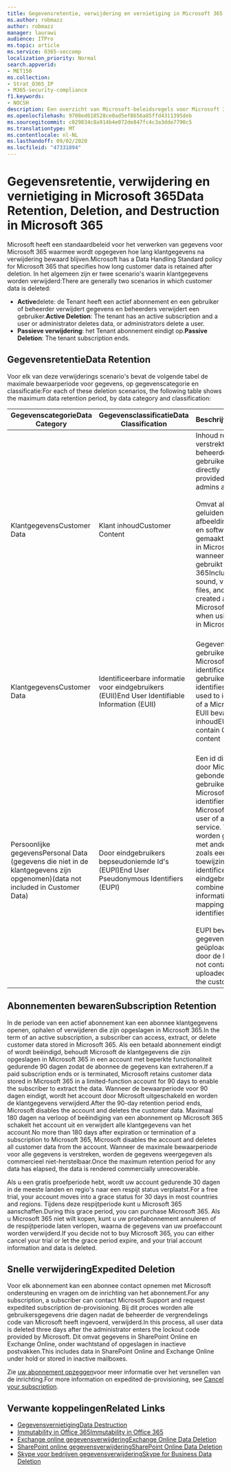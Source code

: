 ```yaml
---
title: Gegevensretentie, verwijdering en vernietiging in Microsoft 365
ms.author: robmazz
author: robmazz
manager: laurawi
audience: ITPro
ms.topic: article
ms.service: O365-seccomp
localization_priority: Normal
search.appverid:
- MET150
ms.collection:
- Strat_O365_IP
- M365-security-compliance
f1.keywords:
- NOCSH
description: Een overzicht van Microsoft-beleidsregels voor Microsoft 365 met betrekking tot gegevens behoud, verwijdering en vernietiging.
ms.openlocfilehash: 9708ed618528ce0ad5ef8656a85ffd4311395deb
ms.sourcegitcommit: c029834c8a914b4e072de847fc4c3a3dde7790c5
ms.translationtype: MT
ms.contentlocale: nl-NL
ms.lasthandoff: 09/02/2020
ms.locfileid: "47331894"
---
```

# <a name="data-retention-deletion-and-destruction-in-microsoft-365"></a><span data-ttu-id="90fb2-103">Gegevensretentie, verwijdering en vernietiging in Microsoft 365</span><span class="sxs-lookup"><span data-stu-id="90fb2-103">Data Retention, Deletion, and Destruction in Microsoft 365</span></span>

<span data-ttu-id="90fb2-104">Microsoft heeft een standaardbeleid voor het verwerken van gegevens voor Microsoft 365 waarmee wordt opgegeven hoe lang klantgegevens na verwijdering bewaard blijven.</span><span class="sxs-lookup"><span data-stu-id="90fb2-104">Microsoft has a Data Handling Standard policy for Microsoft 365 that specifies how long customer data is retained after deletion.</span></span> <span data-ttu-id="90fb2-105">In het algemeen zijn er twee scenario's waarin klantgegevens worden verwijderd:</span><span class="sxs-lookup"><span data-stu-id="90fb2-105">There are generally two scenarios in which customer data is deleted:</span></span>

- <span data-ttu-id="90fb2-106">**Active**delete: de Tenant heeft een actief abonnement en een gebruiker of beheerder verwijdert gegevens en beheerders verwijdert een gebruiker.</span><span class="sxs-lookup"><span data-stu-id="90fb2-106">**Active Deletion**: The tenant has an active subscription and a user or administrator deletes data, or administrators delete a user.</span></span>
- <span data-ttu-id="90fb2-107">**Passieve verwijdering**: het Tenant abonnement eindigt op.</span><span class="sxs-lookup"><span data-stu-id="90fb2-107">**Passive Deletion**: The tenant subscription ends.</span></span>

## <a name="data-retention"></a><span data-ttu-id="90fb2-108">Gegevensretentie</span><span class="sxs-lookup"><span data-stu-id="90fb2-108">Data Retention</span></span>

<span data-ttu-id="90fb2-109">Voor elk van deze verwijderings scenario's bevat de volgende tabel de maximale bewaarperiode voor gegevens, op gegevenscategorie en classificatie:</span><span class="sxs-lookup"><span data-stu-id="90fb2-109">For each of these deletion scenarios, the following table shows the maximum data retention period, by data category and classification:</span></span>

| <span data-ttu-id="90fb2-110">Gegevenscategorie</span><span class="sxs-lookup"><span data-stu-id="90fb2-110">Data Category</span></span> | <span data-ttu-id="90fb2-111">Gegevensclassificatie</span><span class="sxs-lookup"><span data-stu-id="90fb2-111">Data Classification</span></span> | <span data-ttu-id="90fb2-112">Beschrijving</span><span class="sxs-lookup"><span data-stu-id="90fb2-112">Description</span></span> | <span data-ttu-id="90fb2-113">Voorbeelden</span><span class="sxs-lookup"><span data-stu-id="90fb2-113">Examples</span></span> | <span data-ttu-id="90fb2-114">Bewaarperiode</span><span class="sxs-lookup"><span data-stu-id="90fb2-114">Retention Period</span></span> |
|-----------------|-----------------|-----------------|----------------------------------|-------------------------------|
| <span data-ttu-id="90fb2-115">Klantgegevens</span><span class="sxs-lookup"><span data-stu-id="90fb2-115">Customer Data</span></span> | <span data-ttu-id="90fb2-116">Klant inhoud</span><span class="sxs-lookup"><span data-stu-id="90fb2-116">Customer Content</span></span>| <span data-ttu-id="90fb2-117">Inhoud rechtstreeks verstrekt/gemaakt door beheerders en gebruikers</span><span class="sxs-lookup"><span data-stu-id="90fb2-117">Content directly provided/created by admins and users</span></span> <br><br> <span data-ttu-id="90fb2-118">Omvat alle tekst, geluiden, video, afbeeldingsbestanden en software die is gemaakt en opgeslagen in Microsoft datacenters wanneer u de services gebruikt in Microsoft 365</span><span class="sxs-lookup"><span data-stu-id="90fb2-118">Includes all text, sound, video, image files, and software created and stored in Microsoft data centers when using the services in Microsoft 365</span></span> | <span data-ttu-id="90fb2-119">Voorbeelden van de meest gebruikte Microsoft 365-toepassingen waarmee gebruikersgegevens kunnen maken zoals Word, Excel, PowerPoint, Outlook en OneNote</span><span class="sxs-lookup"><span data-stu-id="90fb2-119">Examples of the most commonly used Microsoft 365 applications that allow users to author data include Word, Excel, PowerPoint, Outlook, and OneNote</span></span> <br><br> <span data-ttu-id="90fb2-120">Klant inhoud omvat ook klantspecifieke geheimen (wachtwoorden, certificaten, versleutelingssleutels, opslag sleutels)</span><span class="sxs-lookup"><span data-stu-id="90fb2-120">Customer content also includes customer-owned/provided secrets (passwords, certificates, encryption keys, storage keys)</span></span> | <span data-ttu-id="90fb2-121">**Scenario voor actieve verwijdering:** hooguit 30 dagen</span><span class="sxs-lookup"><span data-stu-id="90fb2-121">**Active Deletion Scenario:** at most 30 days</span></span> <br><br> <span data-ttu-id="90fb2-122">**Scenario voor passieve verwijdering:** 180 dagen</span><span class="sxs-lookup"><span data-stu-id="90fb2-122">**Passive Deletion Scenario:** at most 180 days</span></span> |
| <span data-ttu-id="90fb2-123">Klantgegevens</span><span class="sxs-lookup"><span data-stu-id="90fb2-123">Customer Data</span></span> | <span data-ttu-id="90fb2-124">Identificeerbare informatie voor eindgebruikers (EUII)</span><span class="sxs-lookup"><span data-stu-id="90fb2-124">End User Identifiable Information (EUII)</span></span> | <span data-ttu-id="90fb2-125">Gegevens die de gebruiker van een Microsoft-service identificeren of kunnen gebruiken.</span><span class="sxs-lookup"><span data-stu-id="90fb2-125">Data that identifies or could be used to identify the user of a Microsoft service.</span></span> <span data-ttu-id="90fb2-126">EUII bevat geen klant inhoud</span><span class="sxs-lookup"><span data-stu-id="90fb2-126">EUII does not contain Customer content</span></span> | <span data-ttu-id="90fb2-127">Gebruikersnaam of weergavenaam (Domein\gebruikersnaam)</span><span class="sxs-lookup"><span data-stu-id="90fb2-127">User name or display name (DOMAIN\UserName)</span></span> <br><br> <span data-ttu-id="90fb2-128">User Principal Name (name@domain)</span><span class="sxs-lookup"><span data-stu-id="90fb2-128">User principal name (name@domain)</span></span> <br><br>  <span data-ttu-id="90fb2-129">Gebruikersspecifieke IP-adressen</span><span class="sxs-lookup"><span data-stu-id="90fb2-129">User-specific IP addresses</span></span> | <span data-ttu-id="90fb2-130">**Scenario voor actieve verwijdering:** hooguit 180 dagen (alleen een tenantbeheerder actie)</span><span class="sxs-lookup"><span data-stu-id="90fb2-130">**Active Deletion Scenario:** at most 180 days (only a tenant administrator action)</span></span> <br><br> <span data-ttu-id="90fb2-131">**Scenario voor passieve verwijdering:** 180 dagen</span><span class="sxs-lookup"><span data-stu-id="90fb2-131">**Passive Deletion Scenario:** at most 180 days</span></span> |
| <span data-ttu-id="90fb2-132">Persoonlijke gegevens</span><span class="sxs-lookup"><span data-stu-id="90fb2-132">Personal Data</span></span> <br> <span data-ttu-id="90fb2-133">(gegevens die niet in de klantgegevens zijn opgenomen)</span><span class="sxs-lookup"><span data-stu-id="90fb2-133">(data not included in Customer Data)</span></span> | <span data-ttu-id="90fb2-134">Door eindgebruikers bepseudoniemde Id's (EUPI)</span><span class="sxs-lookup"><span data-stu-id="90fb2-134">End User Pseudonymous Identifiers (EUPI)</span></span> | <span data-ttu-id="90fb2-135">Een id die is gemaakt door Microsoft gebonden aan de gebruiker van een Microsoft-service.</span><span class="sxs-lookup"><span data-stu-id="90fb2-135">An identifier created by Microsoft tied to the user of a Microsoft service.</span></span> <span data-ttu-id="90fb2-136">Wanneer deze worden gecombineerd met andere informatie, zoals een toewijzingstabel, identificeert EUPI de eindgebruiker</span><span class="sxs-lookup"><span data-stu-id="90fb2-136">When combined with other information, such as a mapping table, EUPI identifies the end user</span></span> <br><br> <span data-ttu-id="90fb2-137">EUPI bevat geen gegevens die zijn geüpload of gemaakt door de klant</span><span class="sxs-lookup"><span data-stu-id="90fb2-137">EUPI does not contain information uploaded or created by the customer</span></span> | <span data-ttu-id="90fb2-138">Gebruikers-GUID'S, PUIDs of Sid's</span><span class="sxs-lookup"><span data-stu-id="90fb2-138">User GUIDs, PUIDs, or SIDs</span></span> <br><br> <span data-ttu-id="90fb2-139">Sessie-Id's</span><span class="sxs-lookup"><span data-stu-id="90fb2-139">Session IDs</span></span> | <span data-ttu-id="90fb2-140">**Scenario voor actieve verwijdering:** hooguit 30 dagen</span><span class="sxs-lookup"><span data-stu-id="90fb2-140">**Active Deletion Scenario:** at most 30 days</span></span> <br><br> <span data-ttu-id="90fb2-141">**Scenario voor passieve verwijdering:** 180 dagen</span><span class="sxs-lookup"><span data-stu-id="90fb2-141">**Passive Deletion Scenario:** at most 180 days</span></span> |

## <a name="subscription-retention"></a><span data-ttu-id="90fb2-142">Abonnementen bewaren</span><span class="sxs-lookup"><span data-stu-id="90fb2-142">Subscription Retention</span></span>

<span data-ttu-id="90fb2-143">In de periode van een actief abonnement kan een abonnee klantgegevens openen, ophalen of verwijderen die zijn opgeslagen in Microsoft 365.</span><span class="sxs-lookup"><span data-stu-id="90fb2-143">In the term of an active subscription, a subscriber can access, extract, or delete customer data stored in Microsoft 365.</span></span> <span data-ttu-id="90fb2-144">Als een betaald abonnement eindigt of wordt beëindigd, behoudt Microsoft de klantgegevens die zijn opgeslagen in Microsoft 365 in een account met beperkte functionaliteit gedurende 90 dagen zodat de abonnee de gegevens kan extraheren.</span><span class="sxs-lookup"><span data-stu-id="90fb2-144">If a paid subscription ends or is terminated, Microsoft retains customer data stored in Microsoft 365 in a limited-function account for 90 days to enable the subscriber to extract the data.</span></span> <span data-ttu-id="90fb2-145">Wanneer de bewaarperiode voor 90 dagen eindigt, wordt het account door Microsoft uitgeschakeld en worden de klantgegevens verwijderd.</span><span class="sxs-lookup"><span data-stu-id="90fb2-145">After the 90-day retention period ends, Microsoft disables the account and deletes the customer data.</span></span> <span data-ttu-id="90fb2-146">Maximaal 180 dagen na verloop of beëindiging van een abonnement op Microsoft 365 schakelt het account uit en verwijdert alle klantgegevens van het account.</span><span class="sxs-lookup"><span data-stu-id="90fb2-146">No more than 180 days after expiration or termination of a subscription to Microsoft 365, Microsoft disables the account and deletes all customer data from the account.</span></span> <span data-ttu-id="90fb2-147">Wanneer de maximale bewaarperiode voor alle gegevens is verstreken, worden de gegevens weergegeven als commercieel niet-herstelbaar.</span><span class="sxs-lookup"><span data-stu-id="90fb2-147">Once the maximum retention period for any data has elapsed, the data is rendered commercially unrecoverable.</span></span>

<span data-ttu-id="90fb2-148">Als u een gratis proefperiode hebt, wordt uw account gedurende 30 dagen in de meeste landen en regio's naar een respijt status verplaatst.</span><span class="sxs-lookup"><span data-stu-id="90fb2-148">For a free trial, your account moves into a grace status for 30 days in most countries and regions.</span></span> <span data-ttu-id="90fb2-149">Tijdens deze respijtperiode kunt u Microsoft 365 aanschaffen.</span><span class="sxs-lookup"><span data-stu-id="90fb2-149">During this grace period, you can purchase Microsoft 365.</span></span> <span data-ttu-id="90fb2-150">Als u Microsoft 365 niet wilt kopen, kunt u uw proefabonnement annuleren of de respijtperiode laten verlopen, waarna de gegevens van uw proefaccount worden verwijderd.</span><span class="sxs-lookup"><span data-stu-id="90fb2-150">If you decide not to buy Microsoft 365, you can either cancel your trial or let the grace period expire, and your trial account information and data is deleted.</span></span>

## <a name="expedited-deletion"></a><span data-ttu-id="90fb2-151">Snelle verwijdering</span><span class="sxs-lookup"><span data-stu-id="90fb2-151">Expedited Deletion</span></span>

<span data-ttu-id="90fb2-152">Voor elk abonnement kan een abonnee contact opnemen met Microsoft ondersteuning en vragen om de inrichting van het abonnement.</span><span class="sxs-lookup"><span data-stu-id="90fb2-152">For any subscription, a subscriber can contact Microsoft Support and request expedited subscription de-provisioning.</span></span> <span data-ttu-id="90fb2-153">Bij dit proces worden alle gebruikersgegevens drie dagen nadat de beheerder de vergrendelings code van Microsoft heeft ingevoerd, verwijderd.</span><span class="sxs-lookup"><span data-stu-id="90fb2-153">In this process, all user data is deleted three days after the administrator enters the lockout code provided by Microsoft.</span></span> <span data-ttu-id="90fb2-154">Dit omvat gegevens in SharePoint Online en Exchange Online, onder wachtstand of opgeslagen in inactieve postvakken.</span><span class="sxs-lookup"><span data-stu-id="90fb2-154">This includes data in SharePoint Online and Exchange Online under hold or stored in inactive mailboxes.</span></span>

<span data-ttu-id="90fb2-155">Zie [uw abonnement opzeggen](https://docs.microsoft.com/microsoft-365/commerce/subscriptions/cancel-your-subscription)voor meer informatie over het versnellen van de inrichting.</span><span class="sxs-lookup"><span data-stu-id="90fb2-155">For more information on expedited de-provisioning, see [Cancel your subscription](https://docs.microsoft.com/microsoft-365/commerce/subscriptions/cancel-your-subscription).</span></span>

## <a name="related-links"></a><span data-ttu-id="90fb2-156">Verwante koppelingen</span><span class="sxs-lookup"><span data-stu-id="90fb2-156">Related Links</span></span>

- [<span data-ttu-id="90fb2-157">Gegevensvernietiging</span><span class="sxs-lookup"><span data-stu-id="90fb2-157">Data Destruction</span></span>](microsoft-365-data-destruction.md)
- [<span data-ttu-id="90fb2-158">Immutability in Office 365</span><span class="sxs-lookup"><span data-stu-id="90fb2-158">Immutability in Office 365</span></span>](microsoft-365-data-immutability.md)
- [<span data-ttu-id="90fb2-159">Exchange online gegevensverwijdering</span><span class="sxs-lookup"><span data-stu-id="90fb2-159">Exchange Online Data Deletion</span></span>](microsoft-365-exchange-online-data-deletion.md)
- [<span data-ttu-id="90fb2-160">SharePoint online gegevensverwijdering</span><span class="sxs-lookup"><span data-stu-id="90fb2-160">SharePoint Online Data Deletion</span></span>](microsoft-365-sharepoint-online-data-deletion.md)
- [<span data-ttu-id="90fb2-161">Skype voor bedrijven gegevensverwijdering</span><span class="sxs-lookup"><span data-stu-id="90fb2-161">Skype for Business Data Deletion</span></span>](microsoft-365-skype-data-deletion.md)
